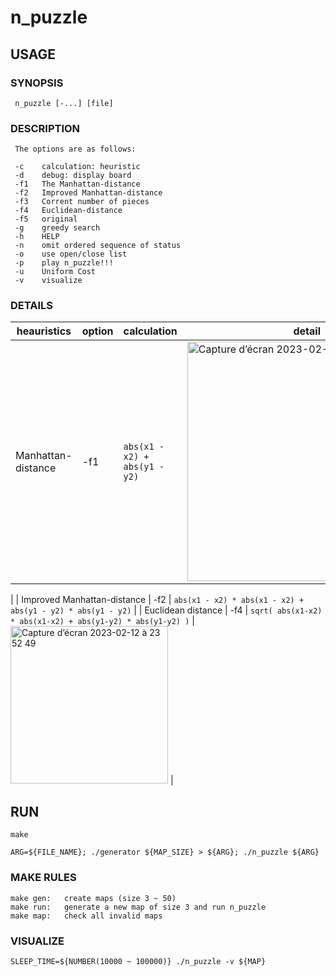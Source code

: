 # n_puzzle



## USAGE

### SYNOPSIS

     n_puzzle [-...] [file]

### DESCRIPTION

     The options are as follows:

     -c    calculation: heuristic
     -d    debug: display board
     -f1   The Manhattan-distance
     -f2   Improved Manhattan-distance
     -f3   Corrent number of pieces
     -f4   Euclidean-distance
     -f5   original
     -g    greedy search
     -h    HELP
     -n    omit ordered sequence of status
     -o    use open/close list
     -p    play n_puzzle!!!
     -u    Uniform Cost
     -v    visualize

### DETAILS

| heauristics | option | calculation | detail |
| --- | --- | --- | --- | 
| Manhattan-distance | -f1 | `abs(x1 - x2) + abs(y1 - y2)` | <img width="383" alt="Capture d’écran 2023-02-13 à 00 15 37" src="https://user-images.githubusercontent.com/60470877/218319546-202f119d-b3b0-4a1a-96f5-32b0b1636e5c.png">
 |
| Improved Manhattan-distance | -f2 | `abs(x1 - x2) * abs(x1 - x2) + abs(y1 - y2) * abs(y1 - y2)` |
| Euclidean distance | -f4 | `sqrt( abs(x1-x2) * abs(x1-x2) + abs(y1-y2) * abs(y1-y2) )` | <img width="252" alt="Capture d’écran 2023-02-12 à 23 52 49" src="https://user-images.githubusercontent.com/60470877/218318383-abb16345-700b-44bd-8f69-6ca5fa5d0f61.png">
 |

## RUN
    make

    ARG=${FILE_NAME}; ./generator ${MAP_SIZE} > ${ARG}; ./n_puzzle ${ARG}

### MAKE RULES
    make gen:   create maps (size 3 ~ 50)
	make run:   generate a new map of size 3 and run n_puzzle
    make map:   check all invalid maps

### VISUALIZE

    SLEEP_TIME=${NUMBER(10000 ~ 100000)} ./n_puzzle -v ${MAP}

